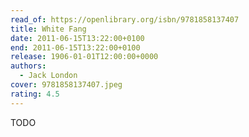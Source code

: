 ```yaml
---
read_of: https://openlibrary.org/isbn/9781858137407
title: White Fang
date: 2011-06-15T13:22:00+0100
end: 2011-06-15T13:22:00+0100
release: 1906-01-01T12:00:00+0000
authors:
  - Jack London
cover: 9781858137407.jpeg
rating: 4.5
---
```


TODO
